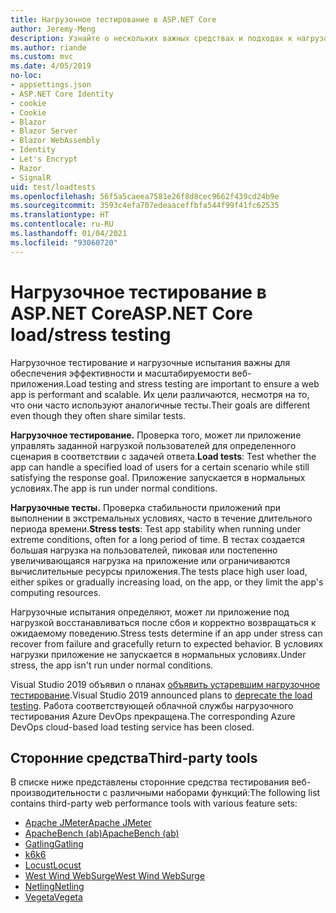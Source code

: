 ```yaml
---
title: Нагрузочное тестирование в ASP.NET Core
author: Jeremy-Meng
description: Узнайте о нескольких важных средствах и подходах к нагрузочному тестированию приложений ASP.NET Core.
ms.author: riande
ms.custom: mvc
ms.date: 4/05/2019
no-loc:
- appsettings.json
- ASP.NET Core Identity
- cookie
- Cookie
- Blazor
- Blazor Server
- Blazor WebAssembly
- Identity
- Let's Encrypt
- Razor
- SignalR
uid: test/loadtests
ms.openlocfilehash: 56f5a5caeea7581e26f8d8cec9662f439cd24b9e
ms.sourcegitcommit: 3593c4efa707edeaaceffbfa544f99f41fc62535
ms.translationtype: HT
ms.contentlocale: ru-RU
ms.lasthandoff: 01/04/2021
ms.locfileid: "93060720"
---
```

# <a name="aspnet-core-loadstress-testing"></a><span data-ttu-id="9c6b6-103">Нагрузочное тестирование в ASP.NET Core</span><span class="sxs-lookup"><span data-stu-id="9c6b6-103">ASP.NET Core load/stress testing</span></span>

<span data-ttu-id="9c6b6-104">Нагрузочное тестирование и нагрузочные испытания важны для обеспечения эффективности и масштабируемости веб-приложения.</span><span class="sxs-lookup"><span data-stu-id="9c6b6-104">Load testing and stress testing are important to ensure a web app is performant and scalable.</span></span> <span data-ttu-id="9c6b6-105">Их цели различаются, несмотря на то, что они часто используют аналогичные тесты.</span><span class="sxs-lookup"><span data-stu-id="9c6b6-105">Their goals are different even though they often share similar tests.</span></span>

<span data-ttu-id="9c6b6-106">**Нагрузочное тестирование.** Проверка того, может ли приложение управлять заданной нагрузкой пользователей для определенного сценария в соответствии с задачей ответа.</span><span class="sxs-lookup"><span data-stu-id="9c6b6-106">**Load tests**: Test whether the app can handle a specified load of users for a certain scenario while still satisfying the response goal.</span></span> <span data-ttu-id="9c6b6-107">Приложение запускается в нормальных условиях.</span><span class="sxs-lookup"><span data-stu-id="9c6b6-107">The app is run under normal conditions.</span></span>

<span data-ttu-id="9c6b6-108">**Нагрузочные тесты.** Проверка стабильности приложений при выполнении в экстремальных условиях, часто в течение длительного периода времени.</span><span class="sxs-lookup"><span data-stu-id="9c6b6-108">**Stress tests**: Test app stability when running under extreme conditions, often for a long period of time.</span></span> <span data-ttu-id="9c6b6-109">В тестах создается большая нагрузка на пользователей, пиковая или постепенно увеличивающаяся нагрузка на приложение или ограничиваются вычислительные ресурсы приложения.</span><span class="sxs-lookup"><span data-stu-id="9c6b6-109">The tests place high user load, either spikes or gradually increasing load, on the app, or they limit the app's computing resources.</span></span>

<span data-ttu-id="9c6b6-110">Нагрузочные испытания определяют, может ли приложение под нагрузкой восстанавливаться после сбоя и корректно возвращаться к ожидаемому поведению.</span><span class="sxs-lookup"><span data-stu-id="9c6b6-110">Stress tests determine if an app under stress can recover from failure and gracefully return to expected behavior.</span></span> <span data-ttu-id="9c6b6-111">В условиях нагрузки приложение не запускается в нормальных условиях.</span><span class="sxs-lookup"><span data-stu-id="9c6b6-111">Under stress, the app isn't run under normal conditions.</span></span>

<span data-ttu-id="9c6b6-112">Visual Studio 2019 объявил о планах [объявить устаревшим нагрузочное тестирование](https://devblogs.microsoft.com/devops/cloud-based-load-testing-service-eol/).</span><span class="sxs-lookup"><span data-stu-id="9c6b6-112">Visual Studio 2019 announced plans to [deprecate the load testing](https://devblogs.microsoft.com/devops/cloud-based-load-testing-service-eol/).</span></span> <span data-ttu-id="9c6b6-113">Работа соответствующей облачной службы нагрузочного тестирования Azure DevOps прекращена.</span><span class="sxs-lookup"><span data-stu-id="9c6b6-113">The corresponding Azure DevOps cloud-based load testing service has been closed.</span></span>

## <a name="third-party-tools"></a><span data-ttu-id="9c6b6-114">Сторонние средства</span><span class="sxs-lookup"><span data-stu-id="9c6b6-114">Third-party tools</span></span>

<span data-ttu-id="9c6b6-115">В списке ниже представлены сторонние средства тестирования веб-производительности с различными наборами функций:</span><span class="sxs-lookup"><span data-stu-id="9c6b6-115">The following list contains third-party web performance tools with various feature sets:</span></span>

* [<span data-ttu-id="9c6b6-116">Apache JMeter</span><span class="sxs-lookup"><span data-stu-id="9c6b6-116">Apache JMeter</span></span>](https://jmeter.apache.org/)
* [<span data-ttu-id="9c6b6-117">ApacheBench (ab)</span><span class="sxs-lookup"><span data-stu-id="9c6b6-117">ApacheBench (ab)</span></span>](https://httpd.apache.org/docs/2.4/programs/ab.html)
* [<span data-ttu-id="9c6b6-118">Gatling</span><span class="sxs-lookup"><span data-stu-id="9c6b6-118">Gatling</span></span>](https://gatling.io/)
* [<span data-ttu-id="9c6b6-119">k6</span><span class="sxs-lookup"><span data-stu-id="9c6b6-119">k6</span></span>](https://k6.io)
* [<span data-ttu-id="9c6b6-120">Locust</span><span class="sxs-lookup"><span data-stu-id="9c6b6-120">Locust</span></span>](https://locust.io/)
* [<span data-ttu-id="9c6b6-121">West Wind WebSurge</span><span class="sxs-lookup"><span data-stu-id="9c6b6-121">West Wind WebSurge</span></span>](https://websurge.west-wind.com/)
* [<span data-ttu-id="9c6b6-122">Netling</span><span class="sxs-lookup"><span data-stu-id="9c6b6-122">Netling</span></span>](https://github.com/hallatore/Netling)
* [<span data-ttu-id="9c6b6-123">Vegeta</span><span class="sxs-lookup"><span data-stu-id="9c6b6-123">Vegeta</span></span>](https://github.com/tsenart/vegeta)